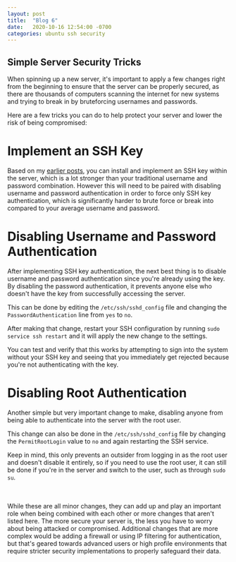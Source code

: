 ```yaml
---
layout: post
title:  "Blog 6"
date:   2020-10-16 12:54:00 -0700
categories: ubuntu ssh security
---
```


## Simple Server Security Tricks

When spinning up a new server, it's important to apply a few changes right from the beginning to ensure that the server can be properly secured, as there are thousands of computers scanning the internet for new systems and trying to break in by bruteforcing usernames and passwords.

Here are a few tricks you can do to help protect your server and lower the risk of being compromised:

# Implement an SSH Key
Based on my [earlier posts](https://ethanleiter.github.io/ubuntu/ssh/security/2020/10/08/blog-5.html), you can install and implement an SSH key within the server, which is a lot stronger than your traditional username and password combination. However this will need to be paired with disabling username and password authentication in order to force only SSH key authentication, which is significantly harder to brute force or break into compared to your average username and password.

# Disabling Username and Password Authentication
After implementing SSH key authentication, the next best thing is to disable username and password authentication since you're already using the key. By disabling the password authentication, it prevents anyone else who doesn't have the key from successfully accessing the server.

This can be done by editing the `/etc/ssh/sshd_config` file and changing the `PasswordAuthentication` line from `yes` to `no`.

After making that change, restart your SSH configuration by running `sudo service ssh restart` and it will apply the new change to the settings.

You can test and verify that this works by attempting to sign into the system without your SSH key and seeing that you immediately get rejected because you're not authenticating with the key.

# Disabling Root Authentication
Another simple but very important change to make, disabling anyone from being able to authenticate into the server with the root user.

This change can also be done in the `/etc/ssh/sshd_config` file by changing the `PermitRootLogin` value to `no` and again restarting the SSH service.

Keep in mind, this only prevents an outsider from logging in as the root user and doesn't disable it entirely, so if you need to use the root user, it can still be done if you're in the server and switch to the user, such as through `sudo su`.


\
\
While these are all minor changes, they can add up and play an important role when being combined with each other or more changes that aren't listed here. The more secure your server is, the less you have to worry about being attacked or compromised. Additional changes that are more complex would be adding a firewall or using IP filtering for authentication, but that's geared towards advanced users or high profile environments that require stricter security implementations to properly safeguard their data.
